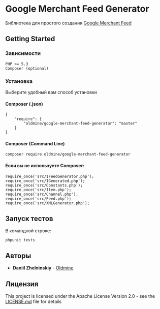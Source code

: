 # Google Merchant Feed Generator

Библиотека для простого создания [Google Merchant Feed](https://support.google.com/merchants/answer/7052112?hl=ru)

## Getting Started

### Зависимости

````
PHP >= 5.3
Composer (optional)
````

### Установка

Выберите удобный вам способ установки

#### Composer (.json)
````
{
    "require": {
        "oldmine/google-merchant-feed-generator": "master"
    }
}
````

#### Composer (Command Line)
````
composer require oldmine/google-merchant-feed-generator
````

#### Если вы не используете Composer:
````
require_once('src/IFeedGenerator.php');
require_once('src/IGenerated.php');
require_once('src/Constants.php');
require_once('src/Item.php');
require_once('src/Channel.php');
require_once('src/Feed.php');
require_once('src/XMLGenerator.php');
````

## Запуск тестов

В командной строке:
````
phpunit tests
````

## Авторы

* **Daniil Zhelninskiy** - [Oldmine](https://github.com/oldmine)

## Лицензия

This project is licensed under the Apache License Version 2.0 - see the [LICENSE.md](LICENSE.md) file for details
